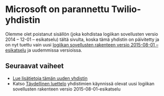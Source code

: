 <properties
   pageTitle="Logiikan sovelluksissa Twilio Connectorin avulla | Sovelluksen Microsoft Azure-palvelu"
   description="Voit luoda ja määritä Twilio yhdistimen tai API-sovellus ja käytä Azure-sovelluksen palvelun logiikan-sovelluksessa"
   services="logic-apps"
   documentationCenter=".net,nodejs,java"
   authors="msftman"
   manager="erikre"
   editor=""/>

<tags
   ms.service="logic-apps"
   ms.devlang="multiple"
   ms.topic="article"
   ms.tgt_pltfrm="na"
   ms.workload="integration"
   ms.date="04/19/2016"
   ms.author="deonhe"/>


# <a name="weve-improved-the-twilio-connector"></a>Microsoft on parannettu Twilio-yhdistin 

Olemme olet poistanut sisällön (joka kohdistaa logiikan sovellusten versio 2014 – 12-01 – esikatselu) tältä sivulta, koska tämä yhdistin on päivitetty ja on nyt tuettu vain uusi [logiikan sovellusten rakenteen versio 2015-08-01 – esikatselu](./app-service-logic-schema-2015-08-01.md) ja uudemmissa versioissa. 


## <a name="next-steps"></a>Seuraavat vaiheet    

- [Lue lisätietoja tämän uuden yhdistin](../connectors/connectors-create-api-twilio.md)
- Katso [Täydellinen luettelo](../connectors/apis-list.md) yhdistimien käynnissä olevat uusi logiikan sovellusten rakenteen versio 2015-08-01-esikatselu  